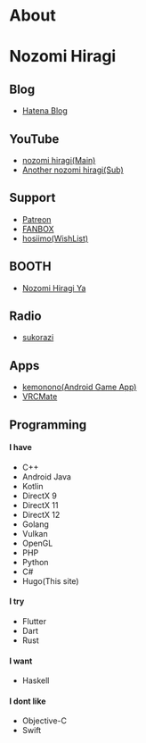 # About


# Nozomi Hiragi

## Blog
* [Hatena Blog](https://nozomi-hiragi.hatenablog.com/)

## YouTube
* [nozomi hiragi(Main)](https://www.youtube.com/channel/UCUWA9qRmV4VScrSaHaNBvog)
* [Another nozomi hiragi(Sub)](https://www.youtube.com/channel/UCi5z7odZ5FzDQIMi1pT5q0g)

## Support
* [Patreon](https://www.patreon.com/nozomi_hiragi)
* [FANBOX](https://www.pixiv.net/fanbox/creator/31684859)
* [hosiimo(WishList)](https://www.amazon.co.jp/registry/wishlist/RSOGC7R8DVLP/ref=cm_sw_r_cp_ep_ws_-Y-5Bb04SS5P4)

## BOOTH
* [Nozomi Hiragi Ya](https://nozomi-hiragi.booth.pm/)

## Radio
* [sukorazi](https://www.youtube.com/channel/UCj4AXmG2ZY97saMsStA5w9w)

## Apps
* [kemonono(Android Game App)](https://play.google.com/store/apps/details?id=com.noxon.kemononofree)
* [VRCMate](https://twitter.com/hashtag/VRCMate)

## Programming

#### I have
* C++
* Android Java
* Kotlin
* DirectX 9
* DirectX 11
* DirectX 12
* Golang
* Vulkan
* OpenGL
* PHP
* Python
* C#
* Hugo(This site)

#### I try
* Flutter
* Dart
* Rust

#### I want
* Haskell

#### I dont like
* Objective-C
* Swift

